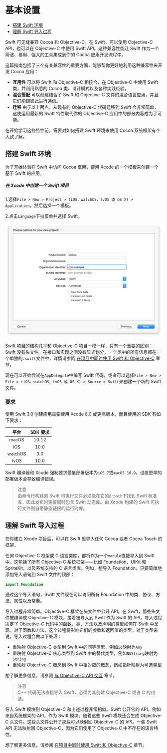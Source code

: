 # 基本设置

- [搭建 Swift 环境](#setting_up_your_swift_environment)
- [理解 Swift 导入过程](#understanding_the_swift_import_process)

Swift 可无缝兼容 Cocoa 和 Objective-C。在 Swift，可以使用 Objective-C API，也可以在 Objective-C 中使用 Swift API。这种兼容性能让 Swift 作为一个简洁、易用、强大的工具集成到你的 Cocoa 应用开发流程中。

这篇指南包括了三个有关兼容性的重要方面，能够帮你更好地利用这种兼容性来开发 Cocoa 应用：

- **互用性** 可以将 Swift 和 Objective-C 相接合，在 Objective-C 中使用 Swift 类，并利用熟悉的 Cocoa 类、设计模式以及各种实践经验。
- **混合搭配** 可以创建结合了 Swift 和 Objective-C 文件的混合语言应用，并且它们能跟彼此进行通信。
- **迁移** 由于以上两点，从现有的 Objective-C 代码迁移到 Swift 会非常简单，这使运用最新的 Swift 特性取代你的 Objective-C 应用中的部分内容成为了可能。

在开始学习这些特性前，需要对如何搭建 Swift 环境来使用 Cocoa 系统框架有个大致了解。

<a name="setting_up_your_swift_environment"></a>
## 搭建 Swift 环境

为了开始体验在 Swift 中访问 Cocoa 框架，使用 Xcode 的一个模板来创建一个基于 Swift 的应用。

##### 在 Xcode 中创建一个 Swift 项目

1.选择`File > New > Project > (iOS，watchOS，tvOS 或 OS X) > Application`，然后选择一个模板。

2.点击`Language`下拉菜单并选择 Swift。

![](newproject_2x.png)

Swift 项目的结构几乎和 Objective-C 项目一模一样，只有一个重要的区别：Swift 没有头文件。在接口和实现之间没有显式划分，一个类中的所有信息都在一个单独的`.swift`文件中，详情请参阅 [在项目中同时使用 Swift 和 Objective-C](../03-Mix%20and%20Match/Swift%20and%20Objective-C%20in%20the%20Same%20Project.md) 章节。

现在可以开始尝试在`AppDelegate`中编写 Swift 代码，或者可以选择`File > New > File > (iOS，watchOS，tvOS 或 OS X) > Source > Swift`来创建一个新的 Swift 文件。

### 要求

使用 Swift 3.0 创建应用需要使用 Xcode 8.0 或更高版本，而且使用的 SDK 有如下要求：


平台 | SDK 要求
:---: | :---:
macOS | 10.12
iOS | 10.0
watchOS | 3.0
tvOS | 10.0

Swift 编译器和 Xcode 强制要求最低部署版本为`iOS 7`或`macOS 10.9`，设置更早的部署版本会导致编译错误。

> 注意  
> 由命令行构建的 Swift 可执行文件必须能在它的`@rpath`下找到 Swift 标准库，因此发布时需要同时包含 Swift 动态库。由 Xcode 构建的 Swift 可执行文件则自带静态链接的运行时库。

<a name="understanding_the_swift_import_process"></a>
## 理解 Swift 导入过程

在你建立 Xcode 项目后，可以在 Swift 里导入任何 Cocoa 或者 Cocoa Touch 的框架。

任何 Objective-C 框架或 C 语言类库，都将作为一个`module`直接导入到 Swift 中。这包括了所有 Objective-C 系统框架——比如 Foundation、UIKit 和 SpriteKit，以及系统支持的 C 语言类库。例如，想导入 Foundation，只要简单地添加导入语句到 Swift 文件的顶部：

```swift 
import Foundation
```

通过这个导入语句，Swift 文件现在可以访问所有 Foundation 中的类、协议、方法、属性以及常量。

导入过程非常简单。Objective-C 框架在头文件中公开 API。在 Swift，那些头文件被编译成 Objective-C 模块，接着被导入到 Swift 作为 Swift 的 API。导入过程决定了 Objective-C 代码中的函数、类、方法以及声明的类型如何在 Swift 中呈现。对于函数和方法，这个过程将影响它们的参数和返回值的类型。对于类型来说，导入过程会做以下处理：

- 重映射 Objective-C 类型到 Swift 中的同等类型，例如`id`映射为`Any`
- 重映射 Objective-C 核心类型到 Swift 中的替代类型，例如`NSString`映射为`String`
- 重映射 Objective-C 概念到 Swift 中相对应的概念，例如指针映射为可选类型

想了解更多信息，请参阅 [与 Objective-C API 交互](../02-Interoperability/01-Interacting%20with%20Objective-C%20APIs.md) 章节。

> 注意  
> C++ 代码无法直接导入 Swift，必须为其创建 Objective-C 或者 C 的封装。

导入 Swift 模块到 Objective-C 和上述过程非常相似。Swift 公开它的 API，例如来自系统框架的 API，作为 Swift 模块。随着这些 Swift 模块还会生成 Objective-C 头文件。这些头文件公开了那些可以映射回 Objective-C 的 API。一些 Swift API 无法映射回 Objective-C，因为它们使用了 Objective-C 中不存在的语言特性。

想了解更多信息，请参阅 [在项目中同时使用 Swift 和 Objective-C](../03-Mix%20and%20Match/Swift%20and%20Objective-C%20in%20the%20Same%20Project.md) 章节。
